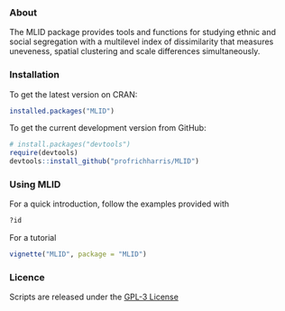 
<!-- README.md is generated from README.Rmd. Please edit that file -->
### About

The MLID package provides tools and functions for studying ethnic and social segregation with a multilevel index of dissimilarity that measures uneveness, spatial clustering and scale differences simultaneously.

### Installation

To get the latest version on CRAN:

``` r
installed.packages("MLID")
```

To get the current development version from GitHub:

``` r
# install.packages("devtools")
require(devtools)
devtools::install_github("profrichharris/MLID")
```

### Using MLID

For a quick introduction, follow the examples provided with

``` r
?id
```

For a tutorial

``` r
vignette("MLID", package = "MLID")
```

### Licence

Scripts are released under the [GPL-3 License](https://www.gnu.org/licenses/gpl.html)
